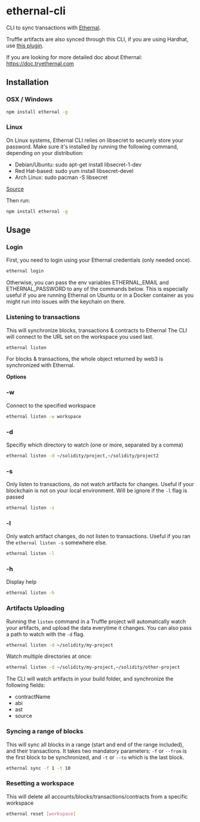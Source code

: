 # ethernal-cli

CLI to sync transactions with [Ethernal](https://www.tryethernal.com).

Truffle artifacts are also synced through this CLI, if you are using Hardhat, use [this plugin](https://github.com/antoinedc/hardhat-ethernal).

If you are looking for more detailed doc about Ethernal: https://doc.tryethernal.com

## Installation

### OSX / Windows
```bash
npm install ethernal -g
```

### Linux
On Linux systems, Ethernal CLI relies on libsecret to securely store your password.
Make sure it's installed by running the following command, depending on your distribution:
- Debian/Ubuntu: sudo apt-get install libsecret-1-dev
- Red Hat-based: sudo yum install libsecret-devel
- Arch Linux: sudo pacman -S libsecret

[Source](https://github.com/atom/node-keytar#on-linux)

Then run:
```bash
npm install ethernal -g
```

## Usage

### Login
First, you need to login using your Ethernal credentials (only needed once).
```bash
ethernal login
```

Otherwise, you can pass the env variables ETHERNAL_EMAIL and ETHERNAL_PASSWORD to any of the commands below. This is especially useful if you are running Ethernal on Ubuntu or in a Docker container as you might run into issues with the keychain on there.

### Listening to transactions
This will synchronize blocks, transactions & contracts to Ethernal
The CLI will connect to the URL set on the workspace you used last.
```bash
ethernal listen
```
For blocks & transactions, the whole object returned by web3 is synchronized with Ethernal.

__Options__

### -w
Connect to the specified workspace
```bash
ethernal listen -w workspace
```

### -d
Specifiy which directory to watch (one or more, separated by a comma)
```bash
ethernal listen -d ~/solidity/project,~/solidity/project2
```

### -s
Only listen to transactions, do not watch artifacts for changes. Useful if your blockchain is not on your local environment.
Will be ignore if the ```-l``` flag is passed
```bash
ethernal listen -s
```

### -l
Only watch artifact changes, do not listen to transactions. Useful if you ran the ```ethernal listen -s``` somewhere else.
```bash
ethernal listen -l
```

### -h
Display help
```bash
ethernal listen -h
```

### Artifacts Uploading
Running the ```listen``` command in a Truffle project will automatically watch your artifacts, and upload the data everytime it changes.
You can also pass a path to watch with the ```-d``` flag.
```bash
ethernal listen -d ~/solidity/my-project
```
Watch multiple directories at once:
```bash
ethernal listen -d ~/solidity/my-project,~/solidity/other-project
```

The CLI will watch artifacts in your build folder, and synchronize the following fields:
- contractName
- abi
- ast
- source


### Syncing a range of blocks

This will sync all blocks in a range (start and end of the range included), and their transactions. It takes two mandatory parameters: ```-f``` or ```--from``` is the first block to be synchronized, and ```-t``` or ```--to``` which is the last block.
```bash
ethernal sync -f 1 -t 10
```

### Resetting a workspace

This will delete all accounts/blocks/transactions/contracts from a specific workspace
```bash
ethernal reset [workspace]
```
